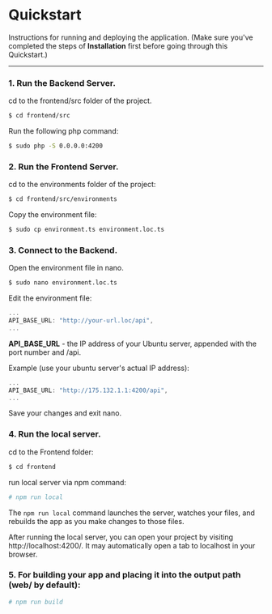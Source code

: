 # Quickstart

Instructions for running and deploying the application. (Make sure you've completed the steps of **Installation** first before going through this Quickstart.)

---

### 1. Run the Backend Server.

cd to the frontend/src folder of the project.
```bash
$ cd frontend/src
```
Run the following php command:
```bash
$ sudo php -S 0.0.0.0:4200
```

### 2. Run the Frontend Server.

cd to the environments folder of the project:
```bash
$ cd frontend/src/environments
```
Copy the environment file:
```bash
$ sudo cp environment.ts environment.loc.ts
```

### 3. Connect to the Backend.
Open the environment file in nano.
```bash
$ sudo nano environment.loc.ts
```
Edit the environment file:
```js
...
API_BASE_URL: "http://your-url.loc/api",
...
```
**API_BASE_URL** - the IP address of your Ubuntu server, appended with the port number and /api.

Example (use your ubuntu server's actual IP address):
```js
...
API_BASE_URL: "http://175.132.1.1:4200/api",
...
```
Save your changes and exit nano.

### 4. Run the local server.
cd to the Frontend folder:
```bash
$ cd frontend
```
run local server via npm command:
```bash
# npm run local
```
The `npm run local` command launches the server, watches your files, and rebuilds the app as you make changes to those files.

After running the local server, you can open your project by visiting http://localhost:4200/. It may automatically open a tab to localhost in your browser.

### 5. For building your app and placing it into the output path (web/ by default):
```bash
# npm run build
```
